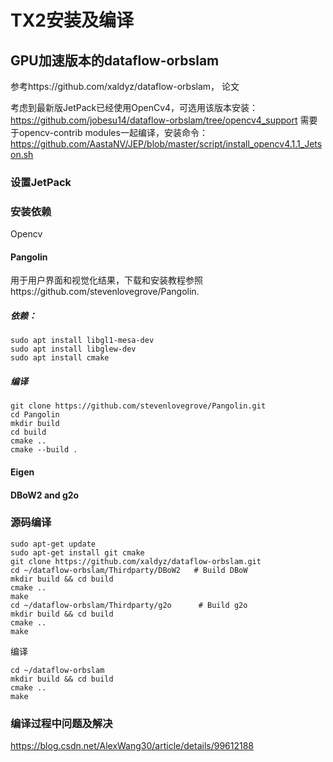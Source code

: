 ﻿# TX2安装及编译

## GPU加速版本的dataflow-orbslam

参考https://github.com/xaldyz/dataflow-orbslam， 论文

考虑到最新版JetPack已经使用OpenCv4，可选用该版本安装：https://github.com/jobesu14/dataflow-orbslam/tree/opencv4_support  需要于opencv-contrib modules一起编译，安装命令：https://github.com/AastaNV/JEP/blob/master/script/install_opencv4.1.1_Jetson.sh

### 设置JetPack

### 安装依赖

Opencv

#### Pangolin

用于用户界面和视觉化结果，下载和安装教程参照https://github.com/stevenlovegrove/Pangolin.

##### 依赖：

```
sudo apt install libgl1-mesa-dev
sudo apt install libglew-dev
sudo apt install cmake
```

##### 编译

```
git clone https://github.com/stevenlovegrove/Pangolin.git
cd Pangolin
mkdir build
cd build
cmake ..
cmake --build .
```

#### Eigen

#### DBoW2 and g2o

### 源码编译

```
sudo apt-get update
sudo apt-get install git cmake
git clone https://github.com/xaldyz/dataflow-orbslam.git
cd ~/dataflow-orbslam/Thirdparty/DBoW2   # Build DBoW
mkdir build && cd build
cmake ..
make
cd ~/dataflow-orbslam/Thirdparty/g2o      # Build g2o
mkdir build && cd build
cmake ..
make
```

编译

```
cd ~/dataflow-orbslam
mkdir build && cd build
cmake ..
make
```

### 编译过程中问题及解决

https://blog.csdn.net/AlexWang30/article/details/99612188